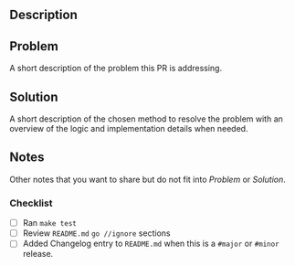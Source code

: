## Description

## Problem
A short description of the problem this PR is addressing.

## Solution
A short description of the chosen method to resolve the problem
with an overview of the logic and implementation details when needed.

## Notes
Other notes that you want to share but do not fit into _Problem_ or _Solution_.

### Checklist
- [ ] Ran `make test`
- [ ] Review `README.md` `go //ignore` sections
- [ ] Added Changelog entry to `README.md` when this is a `#major` or `#minor` release. 

<!--
Bumping
Any commit message that includes #major, #minor, or #patch will trigger the respective version bump.
If two or more are present, the highest-ranking one will take precedence.
If no #major, #minor or #patch tag is contained in the commit messages, it will bump patch.
-->